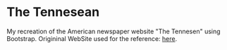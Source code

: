 # The Tennesean
My recreation of the American newspaper website "The Tennesen" using Bootstrap.
Origininal WebSite used for the reference: <a href="https://eu.tennessean.com/" target="_blank">here</a>.
